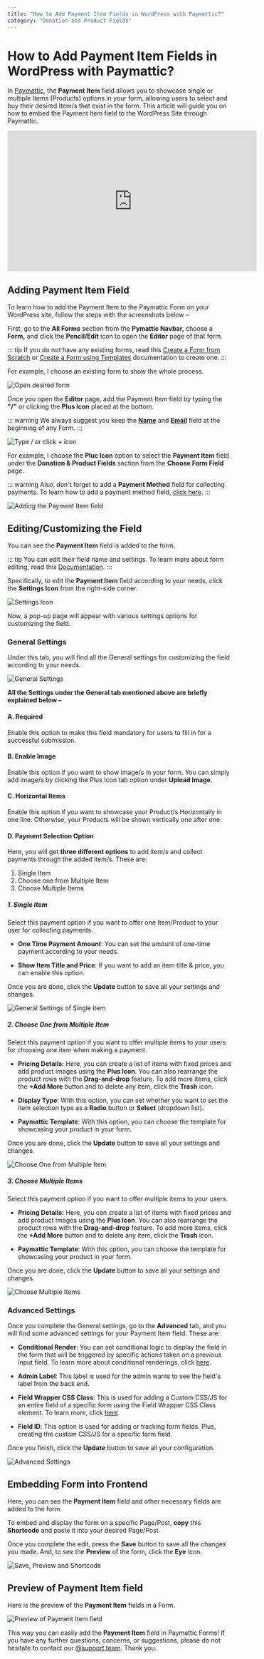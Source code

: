 ```yaml
---
title: "How to Add Payment Item Fields in WordPress with Paymattic?"
category: "Donation and Product Fields"
---
```

# How to Add Payment Item Fields in WordPress with Paymattic?

In [Paymattic](https://paymattic.com/), the **Payment Item** field allows you to showcase single or multiple Items (Products) options in your form, allowing users to select and buy their desired Item/s that exist in the form. This article will guide you on how to embed the Payment Item field to the WordPress Site through Paymattic.

<iframe width="560" height="315" src="https://www.youtube.com/embed/ZQUNKzdWB-8?list=PLXpD0vT4thWH80g5e9wYnoBMgEqUXbr53" title="Payment Item Field Tutorial" frameborder="0" allow="accelerometer; autoplay; clipboard-write; encrypted-media; gyroscope; picture-in-picture" allowfullscreen></iframe>

## Adding Payment Item Field

To learn how to add the Payment Item to the Paymattic Form on your WordPress site, follow the steps with the screenshots below –  

First, go to the **All Forms** section from the **Pymattic Navbar,** choose a **Form,** and click the **Pencil/Edit** icon to open the **Editor** page of that form.

::: tip
If you do not have any existing forms, read this [Create a Form from Scratch](./how-to-create-a-form-from-scratch-with-paymattic.md) or [Create a Form using Templates](./simple-form-templates.md) documentation to create one.
:::

For example, I choose an existing form to show the whole process.

![Open desired form](../public/images/donation-and-product-fields/how-to-add-payment-item-fields-in-wordpress-with-paymattic/1.-Open-desired-form-scaled.webp)

Once you open the **Editor** page, add the Payment Item field by typing the **"/"** or clicking the **Plus Icon** placed at the bottom.

::: warning
We always suggest you keep the [**Name**](./how-to-use-general-form-input-fields-in-wordpress-with-paymattic.md#5-toc-title) and [**Email**](./how-to-use-general-form-input-fields-in-wordpress-with-paymattic.md#6-toc-title) field at the beginning of any Form.
:::

![Type / or click + icon](../public/images/donation-and-product-fields/how-to-add-payment-item-fields-in-wordpress-with-paymattic/2.-Type-or-click-icon.webp)

For example, I choose the **Pluc Icon** option to select the **Payment Item** field under the **Donation & Product Fields** section from the **Choose Form Field** page.

::: warning
Also, don't forget to add a **Payment Method** field for collecting payments. To learn how to add a payment method field, [click here](./how-to-use-the-payment-method-fields-section.md).
:::

![Adding the Payment Item field](../public/images/donation-and-product-fields/how-to-add-payment-item-fields-in-wordpress-with-paymattic/3.-Adding-the-Payment-Item-field.webp)

## Editing/Customizing the Field

You can see the **Payment Item** field is added to the form.

::: tip
You can edit their field name and settings. To learn more about form editing, read this [Documentation](./how-to-edit-forms-in-wordpress-with-paymattic.md).
:::

Specifically, to edit the **Payment Item** field according to your needs, click the **Settings Icon** from the right-side corner. 

![Settings Icon](../public/images/donation-and-product-fields/how-to-add-payment-item-fields-in-wordpress-with-paymattic/4.-Settings-Icon.webp)

Now, a pop-up page will appear with various settings options for customizing the field. 

### General Settings 

Under this tab, you will find all the General settings for customizing the field according to your needs.

![General Settings](../public/images/donation-and-product-fields/how-to-add-payment-item-fields-in-wordpress-with-paymattic/5.-General-Settings.webp)

**All the Settings under the General tab mentioned above are briefly explained below –**

#### A. Required

Enable this option to make this field mandatory for users to fill in for a successful submission.

#### B. Enable Image

Enable this option if you want to show image/s in your form. You can simply add image/s by clicking the Plus Icon tab option under **Upload Image**.

#### C. Horizontal Items

Enable this option if you want to showcase your Product/s Horizontally in one line. Otherwise, your Products will be shown vertically one after one.

#### D. Payment Selection Option

Here, you will get **three different options** to add item/s and collect payments through the added item/s. These are:

1. Single Item
2. Choose one from Multiple Item
3. Choose Multiple Items

##### 1. Single Item

Select this payment option if you want to offer one Item/Product to your user for collecting payments.

- **One Time Payment Amount**: You can set the amount of one-time payment according to your needs. 

- **Show Item Title and Price**: If you want to add an item title & price, you can enable this option.

Once you are done, click the **Update** button to save all your settings and changes.

![General Settings of Single Item](../public/images/donation-and-product-fields/how-to-add-payment-item-fields-in-wordpress-with-paymattic/6.-General-Settings-of-Single-Item.webp)

##### 2. Choose One from Multiple Item

Select this payment option if you want to offer multiple items to your users for choosing one item when making a payment. 

- **Pricing Details:** Here, you can create a list of items with fixed prices and add product images using the **Plus Icon**. You can also rearrange the product rows with the **Drag-and-drop** feature. To add more items, click the **+Add More** button and to delete any item, click the **Trash** icon.

- **Display Type**: With this option, you can set whether you want to set the item selection type as a **Radio** button or **Select** (dropdown list).

- **Paymattic Template**: With this option, you can choose the template for showcasing your product in your form.

Once you are done, click the **Update** button to save all your settings and changes.

![Choose One from Multiple Item](../public/images/donation-and-product-fields/how-to-add-payment-item-fields-in-wordpress-with-paymattic/7.-Choose-One-from-Multiple-Item.webp)

##### 3. Choose Multiple Items

Select this payment option if you want to offer multiple items to your users.

- **Pricing Details:** Here, you can create a list of items with fixed prices and add product images using the **Plus Icon**. You can also rearrange the product rows with the **Drag-and-drop** feature. To add more items, click the **+Add More** button and to delete any item, click the **Trash** icon.

- **Paymattic Template**: With this option, you can choose the template for showcasing your product in your form.

Once you are done, click the **Update** button to save all your settings and changes.

![Choose Multiple Items](../public/images/donation-and-product-fields/how-to-add-payment-item-fields-in-wordpress-with-paymattic/8.-Choose-Multiple-Forms.webp)

### Advanced Settings

Once you complete the General settings, go to the **Advanced** tab, and you will find some advanced settings for your Payment Item field. These are:

- **Conditional Render**: You can set conditional logic to display the field in the form that will be triggered by specific actions taken on a previous input field. To learn more about conditional renderings, click [here](./how-to-use-conditional-logic-in-form-fields-with-paymattic.md).

- **Admin Label**: This label is used for the admin wants to see the field's label from the back end.

- **Field Wrapper CSS Class**: This is used for adding a Custom CSS/JS for an entire field of a specific form using the Field Wrapper CSS Class element. To learn more, click [here](./how-to-create-custom-css-js-in-wordpress-with-paymattic.md).

- **Field ID**: This option is used for adding or tracking form fields. Plus, creating the custom CSS/JS for a specific form field.

Once you finish, click the **Update** button to save all your configuration. 

![Advanced Settings](../public/images/donation-and-product-fields/how-to-add-payment-item-fields-in-wordpress-with-paymattic/9.-Advanced-Settings.webp)

## Embedding Form into Frontend

Here, you can see the **Payment Item** field and other necessary fields are added to the form.

To embed and display the form on a specific Page/Post, **copy** this **Shortcode** and paste it into your desired Page/Post.

Once you complete the edit, press the **Save** button to save all the changes you made. And, to see the **Preview** of the form, click the **Eye** icon.

![Save, Preview and Shortcode](../public/images/donation-and-product-fields/how-to-add-payment-item-fields-in-wordpress-with-paymattic/10.-Save-Preview-and-Shortcode.webp)

## Preview of Payment Item field

Here is the preview of the **Payment Item** fields in a Form.

![Preview of Payment Item field](../public/images/donation-and-product-fields/how-to-add-payment-item-fields-in-wordpress-with-paymattic/11.-Preview-of-Payment-Item-field.webp)

This way you can easily add the **Payment Item** field in Paymattic Forms!
If you have any further questions, concerns, or suggestions, please do not hesitate to contact our [@support team](https://wpmanageninja.com/support-tickets/). Thank you.
